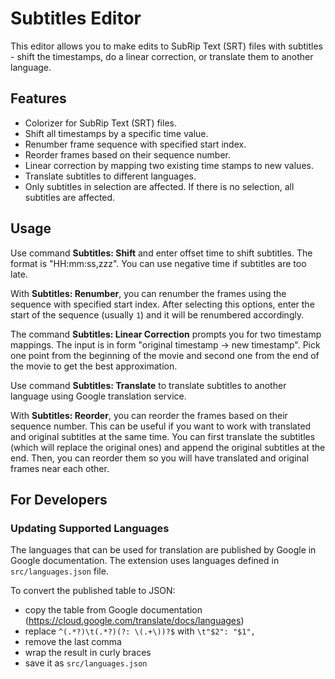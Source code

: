 # Subtitles Editor

This editor allows you to make edits to SubRip Text (SRT) files with subtitles - shift the timestamps, do a linear correction, or translate them to another language.

## Features

- Colorizer for SubRip Text (SRT) files.
- Shift all timestamps by a specific time value.
- Renumber frame sequence with specified start index.
- Reorder frames based on their sequence number.
- Linear correction by mapping two existing time stamps to new values.
- Translate subtitles to different languages.
- Only subtitles in selection are affected. If there is no selection, all subtitles are affected.

## Usage

Use command **Subtitles: Shift** and enter offset time to shift subtitles. The format is "HH:mm:ss,zzz". You can use negative time if subtitles are too late.

With **Subtitles: Renumber**, you can renumber the frames using the sequence with specified start index. After selecting this options, enter the start of the sequence (usually `1`) and it will be renumbered accordingly.

The command **Subtitles: Linear Correction** prompts you for two timestamp mappings. The input is in form "original timestamp -> new timestamp". Pick one point from the beginning of the movie and second one from the end of the movie to get the best approximation.

Use command **Subtitles: Translate** to translate subtitles to another language using Google translation service.

With **Subtitles: Reorder**, you can reorder the frames based on their sequence number. This can be useful if you want to work with translated and original subtitles at the same time. You can first translate the subtitles (which will replace the original ones) and append the original subtitles at the end. Then, you can reorder them so you will have translated and original frames near each other.

## For Developers

### Updating Supported Languages

The languages that can be used for translation are published by Google in Google documentation. The extension uses languages defined in `src/languages.json` file.

To convert the published table to JSON:

- copy the table from Google documentation (https://cloud.google.com/translate/docs/languages)
- replace `^(.*?)\t(.*?)(?: \(.+\))?$` with `\t"$2": "$1",`
- remove the last comma
- wrap the result in curly braces
- save it as `src/languages.json`
